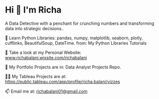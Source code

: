 # Hi 👋 I'm Richa


A Data Detective with a penchant for crunching numbers and transforming data into strategic decisions..


🔭 Learn Python Libraries: pandas, numpy, matplotlib, seaborn, plotly, cufflinks, BeautifulSoup, DateTime. from: My Python Libraries Tutorials

📝 Take a look at my Personal Website: www.richabalani.wixsite.com/richabalani

🌱 My Portfolio Projects are in: Data Analyst Projects Repo.

👨‍💻 My Tableau Projects are at: https://public.tableau.com/app/profile/richa.balani/vizzes

📫 Email me at: richabalani01@gmail.com
